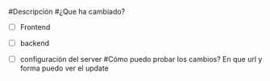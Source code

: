 #Descripción
#¿Que ha cambiado?
- [ ] Frontend
- [ ] backend
- [ ] configuración del server
#Cómo puedo probar los cambios?
En que url y forma puedo ver el update

